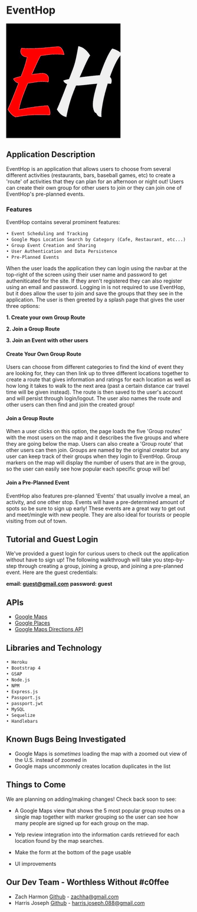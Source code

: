 # EventHop

![EventHop Logo](public/img/favicon-310.png "EventHop Logo")

## Application Description

EventHop is an application that allows users to choose from several different activities (restaurants, bars, baseball games, etc) to create a 'route' of activities that they can plan for an afternoon or night out!  Users can create their own group for other users to join or they can join one of EventHop's pre-planned events.

### Features

EventHop contains several prominent features:

	• Event Scheduling and Tracking 
	• Google Maps Location Search by Category (Cafe, Restaurant, etc...)
    • Group Event Creation and Sharing
	• User Authentication and Data Persistence
	• Pre-Planned Events


When the user loads the application they can login using the navbar at the top-right of the screen using their user name and password to get autheniticated for the site.  If they aren't registered they can also register using an email and password.  Logging in is not required to use EventHop, but it does allow the user to join and save the groups that they see in the application.  The user is then greeted by a splash page that gives the user three options:

**1. Create your own Group Route**

**2. Join a Group Route**

**3. Join an Event with other users**


#### Create Your Own Group Route

Users can choose from different categories to find the kind of event they are looking for, they can then link up to three different locations together to create a route that gives information and ratings for each location as well as how long it takes to walk to the next area (past a certain distance car travel time will be given instead).  The route is then saved to the user's account and will persist through login/logout.  The user also names the route and other users can then find and join the created group!  
 
#### Join a Group Route

 When a user clicks on this option, the page loads the five 'Group routes' with the most users on the map and it describes the five groups and where they are going below the map.  Users can also create a 'Group route' that other users can then join.  Groups are named by the original creator but any user can keep track of their groups when they login to EventHop.  Group markers on the map will display the number of users that are in the group, so the user can easily see how popular each specific group will be!
 
#### Join a Pre-Planned Event

EventHop also features pre-planned 'Events' that usually involve a meal, an activity, and one other stop.  Events will have a pre-determined amount of spots so be sure to sign up early!  These events are a great way to get out and meet/mingle with new people.  They are also ideal for tourists or people visiting from out of town.

## Tutorial and Guest Login

We've provided a guest login for curious users to check out the application without have to sign up!  The following walkthrough will take you step-by-step through creating a group, joining a group, and joining a pre-planned event.  Here are the guest credentials:

**email: guest@gmail.com**
**password: guest**




## APIs 
* [Google Maps](https://developers.google.com/maps/documentation/javascript/)
* [Google Places](https://developers.google.com/places/)
* [Google Maps Directions API](https://developers.google.com/maps/documentation/directions/intro)


## Libraries and Technology
	• Heroku
	• Bootstrap 4
	• GSAP
	• Node.js
	• NPM
	• Express.js
	• Passport.js
	• passport.jwt
	• MySQL
	• Sequelize
	• Handlebars

## Known Bugs Being Investigated

- Google Maps is *sometimes* loading the map with a zoomed out view of the U.S. instead of zoomed in
- Google maps uncommonly creates location duplicates in the list 

## Things to Come

We are planning on adding/making changes! Check back soon to see:

- A Google Maps view that shows the 5 most popular group routes on a single map together with marker grouping so the user can see how many people are signed up for each group on the map.

- Yelp review integration into the information cards retrieved for each location found by the map searches.

- Make the form at the bottom of the page usable

- UI improvements
## Our Dev Team - Worthless Without #c0ffee
	
* Zach Harmon [Github](https://www.github.com/zachha) - zachha@gmail.com
* Harris Joseph [Github](https://www.github.com/HarryCaveMan) - harris.joseph.088@gmail.com